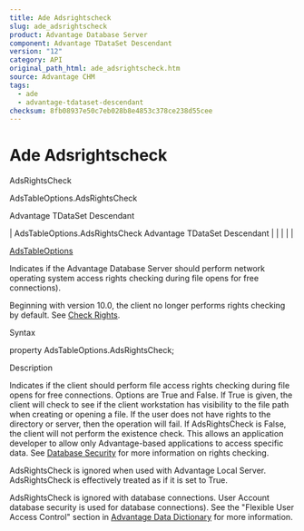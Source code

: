 ```yaml
---
title: Ade Adsrightscheck
slug: ade_adsrightscheck
product: Advantage Database Server
component: Advantage TDataSet Descendant
version: "12"
category: API
original_path_html: ade_adsrightscheck.htm
source: Advantage CHM
tags:
  - ade
  - advantage-tdataset-descendant
checksum: 8fb08937e50c7eb028b8e4853c378ce238d55cee
---
```


# Ade Adsrightscheck

AdsRightsCheck

AdsTableOptions.AdsRightsCheck

Advantage TDataSet Descendant

| AdsTableOptions.AdsRightsCheck  Advantage TDataSet Descendant |  |  |  |  |

[AdsTableOptions](ade_adstableoptions.md)

Indicates if the Advantage Database Server should perform network operating system access rights checking during file opens for free connections).

Beginning with version 10.0, the client no longer performs rights checking by default. See [Check Rights](master_check_rights.md).

Syntax

property AdsTableOptions.AdsRightsCheck;

Description

Indicates if the client should perform file access rights checking during file opens for free connections. Options are True and False. If True is given, the client will check to see if the client workstation has visibility to the file path when creating or opening a file. If the user does not have rights to the directory or server, then the operation will fail. If AdsRightsCheck is False, the client will not perform the existence check. This allows an application developer to allow only Advantage-based applications to access specific data. See [Database Security](master_database_security.md) for more information on rights checking.

AdsRightsCheck is ignored when used with Advantage Local Server. AdsRightsCheck is effectively treated as if it is set to True.

AdsRightsCheck is ignored with database connections. User Account database security is used for database connections). See the "Flexible User Access Control" section in [Advantage Data Dictionary](master_advantage_data_dictionary.md) for more information.
